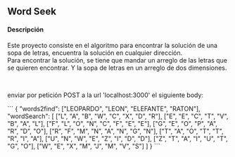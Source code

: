 ## Word Seek

#### Descripción
<p>
Este proyecto consiste en el algoritmo para encontrar la solución de una sopa de letras, encuentra la solución en cualquier dirección. 
<br>
Para encontrar la solución, se tiene que mandar un arreglo de las letras que se quieren encontrar. Y la sopa de letras en un arreglo de dos dimensiones.
</p>

<br>
<p>
enviar por petición POST a la url 'localhost:3000' el siguiente body: 
</p>
```
{
  "words2find": ["LEOPARDO", "LEON", "ELEFANTE", "RATON"],
  "wordSearch": [
    ["L", "A", "B", "W", "C", "X", "D", "R"],
    ["E", "E", "C", "T", "V", "B", "A", "L"],
    ["F", "L", "O", "N", "C", "F", "E", "E"],
    ["G", "E", "O", "P", "A", "R", "D", "O"],
    ["R", "F", "M", "N", "A", "N", "G", "N"],
    ["T", "A", "O", "T", "T", "R", "I", "A"],
    ["U", "N", "W", "E", "Z", "I", "D", "D"],
    ["Z", "T", "A", "I", "U", "T", "G", "O"],
    ["W", "E", "X", "M", "J", "M", "V", "S"]
  ]
}
```